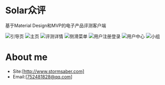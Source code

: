 # Solar众评
基于Material Design和MVP的电子产品评测客户端

![引导页](<img width="30%" height="30%" src="https://github.com/Zoctan/MVP-TestsInfoApp/blob/master/screenshot/1.png"/>)
![主页](https://github.com/Zoctan/MVP-TestsInfoApp/blob/master/screenshot/2.png)
![评测详情](https://github.com/Zoctan/MVP-TestsInfoApp/blob/master/screenshot/3.png)
![侧滑菜单](https://github.com/Zoctan/MVP-TestsInfoApp/blob/master/screenshot/4.png)
![用户注册登录](https://github.com/Zoctan/MVP-TestsInfoApp/blob/master/screenshot/5.png)
![用户中心](https://github.com/Zoctan/MVP-TestsInfoApp/blob/master/screenshot/6.png)
![小组](https://github.com/Zoctan/MVP-TestsInfoApp/blob/master/screenshot/7.png)

# About me
* Site:[http://www.stormsaber.com]
* Email:[752481828@qq.com]